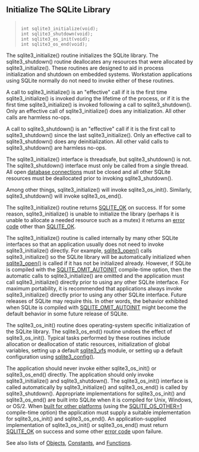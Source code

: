 ## Initialize The SQLite Library




> ```
> 
> int sqlite3_initialize(void);
> int sqlite3_shutdown(void);
> int sqlite3_os_init(void);
> int sqlite3_os_end(void);
> 
> ```



The sqlite3\_initialize() routine initializes the
SQLite library. The sqlite3\_shutdown() routine
deallocates any resources that were allocated by sqlite3\_initialize().
These routines are designed to aid in process initialization and
shutdown on embedded systems. Workstation applications using
SQLite normally do not need to invoke either of these routines.


A call to sqlite3\_initialize() is an "effective" call if it is
the first time sqlite3\_initialize() is invoked during the lifetime of
the process, or if it is the first time sqlite3\_initialize() is invoked
following a call to sqlite3\_shutdown(). Only an effective call
of sqlite3\_initialize() does any initialization. All other calls
are harmless no\-ops.


A call to sqlite3\_shutdown() is an "effective" call if it is the first
call to sqlite3\_shutdown() since the last sqlite3\_initialize(). Only
an effective call to sqlite3\_shutdown() does any deinitialization.
All other valid calls to sqlite3\_shutdown() are harmless no\-ops.


The sqlite3\_initialize() interface is threadsafe, but sqlite3\_shutdown()
is not. The sqlite3\_shutdown() interface must only be called from a
single thread. All open [database connections](../c3ref/sqlite3.html) must be closed and all
other SQLite resources must be deallocated prior to invoking
sqlite3\_shutdown().


Among other things, sqlite3\_initialize() will invoke
sqlite3\_os\_init(). Similarly, sqlite3\_shutdown()
will invoke sqlite3\_os\_end().


The sqlite3\_initialize() routine returns [SQLITE\_OK](../rescode.html#ok) on success.
If for some reason, sqlite3\_initialize() is unable to initialize
the library (perhaps it is unable to allocate a needed resource such
as a mutex) it returns an [error code](../rescode.html) other than [SQLITE\_OK](../rescode.html#ok).


The sqlite3\_initialize() routine is called internally by many other
SQLite interfaces so that an application usually does not need to
invoke sqlite3\_initialize() directly. For example, [sqlite3\_open()](../c3ref/open.html)
calls sqlite3\_initialize() so the SQLite library will be automatically
initialized when [sqlite3\_open()](../c3ref/open.html) is called if it has not be initialized
already. However, if SQLite is compiled with the [SQLITE\_OMIT\_AUTOINIT](../compile.html#omit_autoinit)
compile\-time option, then the automatic calls to sqlite3\_initialize()
are omitted and the application must call sqlite3\_initialize() directly
prior to using any other SQLite interface. For maximum portability,
it is recommended that applications always invoke sqlite3\_initialize()
directly prior to using any other SQLite interface. Future releases
of SQLite may require this. In other words, the behavior exhibited
when SQLite is compiled with [SQLITE\_OMIT\_AUTOINIT](../compile.html#omit_autoinit) might become the
default behavior in some future release of SQLite.


The sqlite3\_os\_init() routine does operating\-system specific
initialization of the SQLite library. The sqlite3\_os\_end()
routine undoes the effect of sqlite3\_os\_init(). Typical tasks
performed by these routines include allocation or deallocation
of static resources, initialization of global variables,
setting up a default [sqlite3\_vfs](../c3ref/vfs.html) module, or setting up
a default configuration using [sqlite3\_config()](../c3ref/config.html).


The application should never invoke either sqlite3\_os\_init()
or sqlite3\_os\_end() directly. The application should only invoke
sqlite3\_initialize() and sqlite3\_shutdown(). The sqlite3\_os\_init()
interface is called automatically by sqlite3\_initialize() and
sqlite3\_os\_end() is called by sqlite3\_shutdown(). Appropriate
implementations for sqlite3\_os\_init() and sqlite3\_os\_end()
are built into SQLite when it is compiled for Unix, Windows, or OS/2\.
When [built for other platforms](../custombuild.html)
(using the [SQLITE\_OS\_OTHER\=1](../compile.html#os_other) compile\-time
option) the application must supply a suitable implementation for
sqlite3\_os\_init() and sqlite3\_os\_end(). An application\-supplied
implementation of sqlite3\_os\_init() or sqlite3\_os\_end()
must return [SQLITE\_OK](../rescode.html#ok) on success and some other [error code](../rescode.html) upon
failure.


See also lists of
 [Objects](../c3ref/objlist.html),
 [Constants](../c3ref/constlist.html), and
 [Functions](../c3ref/funclist.html).


